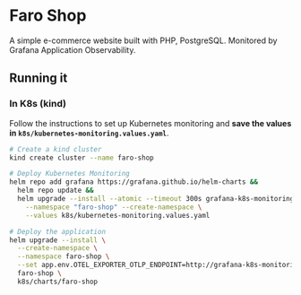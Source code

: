 # Faro Shop

A simple e-commerce website built with PHP, PostgreSQL. 
Monitored by Grafana Application Observability.

## Running it

### In K8s (kind)

Follow the instructions to set up Kubernetes monitoring and **save the values
in `k8s/kubernetes-monitoring.values.yaml`**.

```bash
# Create a kind cluster
kind create cluster --name faro-shop

# Deploy Kubernetes Monitoring
helm repo add grafana https://grafana.github.io/helm-charts &&
  helm repo update &&
  helm upgrade --install --atomic --timeout 300s grafana-k8s-monitoring grafana/k8s-monitoring \
    --namespace "faro-shop" --create-namespace \
    --values k8s/kubernetes-monitoring.values.yaml

# Deploy the application
helm upgrade --install \
  --create-namespace \
  --namespace faro-shop \
  --set app.env.OTEL_EXPORTER_OTLP_ENDPOINT=http://grafana-k8s-monitoring-grafana-agent.default.svc.cluster.local:4318 \
  faro-shop \
  k8s/charts/faro-shop
```

